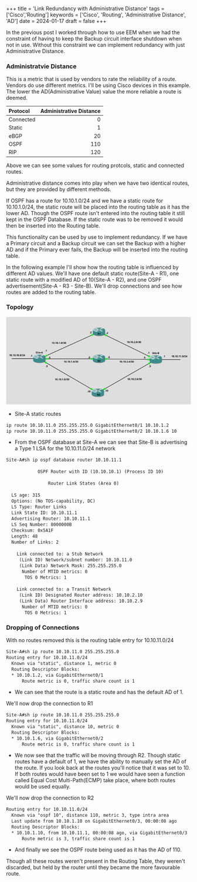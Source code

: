 +++
title = 'Link Redundancy with Administrative Distance'
tags = ['Cisco','Routing']
keywords = ['Cisco', 'Routing', 'Administrative Distance', 'AD']
date  = 2024-01-17
draft = false
+++

In the previous post I worked through how to use EEM when we had the constraint of having to keep the Backup circuit interface shutdown when not in use. Without this constraint we can implement redundancy with just Administrative Distance.

### Administratvie Distance ###
This is a metric that is used by vendors to rate the reliability of a route. Vendors do use different metrics. I'll be using Cisco devices in this example. The lower the AD(Administrative Value) value the more reliable a route is deemed.

|Protocol        |Administrative Distance|
|:---------------|----------------------:|
|Connected       | 0|
|Static          | 1 |
|eBGP            | 20|
|OSPF            | 110|
|RIP             | 120|

Above we can see some values for routing protcols, static and connected routes.

Administrative distance comes into play when we have two identical routes, but they are provided by different methods. 

If OSPF has a route for 10.10.1.0/24 and we have a static route for 10.10.1.0/24, the static route will be placed into the routing table as it has the lower AD. Though the OSPF route isn't entered into the routing table it still kept in the OSPF Database. If the static route was to be removed it would then be inserted into the Routing table.

This functionality can be used by use to implement redundancy. If we have a Primary circuit and a Backup circuit we can set the Backup with a higher AD and if the Primary ever fails, the Backup will be inserted into the routing table.

In the following example I'll show how the routing table is influenced by different AD values. We'll have one default static route(Site-A - R1), one static route with a modified AD of 10(Site-A - R2), and one OSPF advertisement(Site-A - R3 - Site-B). We'll drop connections and see how routes are added to the routing table.

### Topology ###

![Topology](topology.png)

- Site-A static routes
```
ip route 10.10.11.0 255.255.255.0 GigabitEthernet0/1 10.10.1.2
ip route 10.10.11.0 255.255.255.0 GigabitEthernet0/2 10.10.1.6 10
```
- From the OSPF database at Site-A we can see that Site-B is advertising a Type 1 LSA for the 10.10.11.0/24 network
```
Site-A#sh ip ospf database router 10.10.11.1 

            OSPF Router with ID (10.10.10.1) (Process ID 10)

                Router Link States (Area 0)

  LS age: 315
  Options: (No TOS-capability, DC)
  LS Type: Router Links
  Link State ID: 10.10.11.1
  Advertising Router: 10.10.11.1
  LS Seq Number: 8000000B
  Checksum: 0x5A1F
  Length: 48
  Number of Links: 2

    Link connected to: a Stub Network
     (Link ID) Network/subnet number: 10.10.11.0
     (Link Data) Network Mask: 255.255.255.0
      Number of MTID metrics: 0
       TOS 0 Metrics: 1

    Link connected to: a Transit Network
     (Link ID) Designated Router address: 10.10.2.10
     (Link Data) Router Interface address: 10.10.2.9
      Number of MTID metrics: 0
       TOS 0 Metrics: 1
```

### Dropping of Connections ###

With no routes removed this is the routing table entry for 10.10.11.0/24
```
Site-A#sh ip route 10.10.11.0 255.255.255.0
Routing entry for 10.10.11.0/24
  Known via "static", distance 1, metric 0
  Routing Descriptor Blocks:
  * 10.10.1.2, via GigabitEthernet0/1
      Route metric is 0, traffic share count is 1
```
- We can see that the route is a static route and has the default AD of 1.


We'll now drop the connection to R1
```
Site-A#sh ip route 10.10.11.0 255.255.255.0  
Routing entry for 10.10.11.0/24
  Known via "static", distance 10, metric 0
  Routing Descriptor Blocks:
  * 10.10.1.6, via GigabitEthernet0/2
      Route metric is 0, traffic share count is 1
```
- We now see that the traffic will be moving through R2. Though static routes have a default of 1, we have the ability to manually set the AD of the route. If you look back at the routes you'll notice that it was set to 10. If both routes would have been set to 1 we would have seen a function called Equal Cost Multi-Path(ECMP) take place, where both routes would be used equally.

We'll now drop the connection to R2

```
Routing entry for 10.10.11.0/24
  Known via "ospf 10", distance 110, metric 3, type intra area
  Last update from 10.10.1.10 on GigabitEthernet0/3, 00:00:08 ago
  Routing Descriptor Blocks:
  * 10.10.1.10, from 10.10.11.1, 00:00:08 ago, via GigabitEthernet0/3
      Route metric is 3, traffic share count is 1
```
- And finally we see the OSPF route being used as it has the AD of 110.

Though all these routes weren't present in the Routing Table, they weren't discarded, but held by the router until they became the more favourable route.


